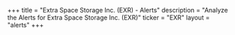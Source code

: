 +++
title = "Extra Space Storage Inc. (EXR) - Alerts"
description = "Analyze the Alerts for Extra Space Storage Inc. (EXR)"
ticker = "EXR"
layout = "alerts"
+++

